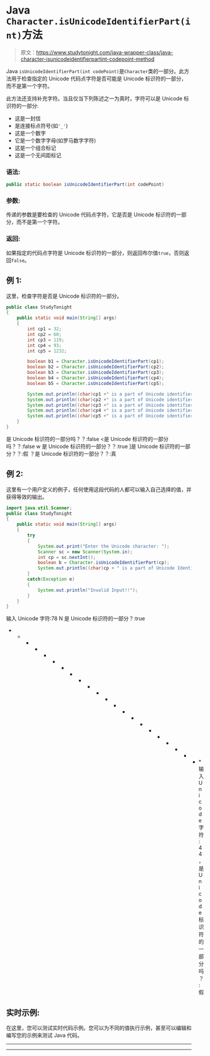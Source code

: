 # Java `Character.isUnicodeIdentifierPart(int)`方法

> 原文：<https://www.studytonight.com/java-wrapper-class/java-character-isunicodeidentifierpartint-codepoint-method>

Java `isUnicodeIdentifierPart(int codePoint)`是`Character`类的一部分。此方法用于检查指定的 Unicode 代码点字符是否可能是 Unicode 标识符的一部分，而不是第一个字符。

此方法还支持补充字符。当且仅当下列陈述之一为真时，字符可以是 Unicode 标识符的一部分:

*   这是一封信
*   是连接标点符号(如`'_'`)
*   这是一个数字
*   它是一个数字字母(如罗马数字字符)
*   这是一个组合标记
*   这是一个无间距标记

### 语法:

```java
public static boolean isUnicodeIdentifierPart(int codePoint)
```

### 参数:

传递的参数是要检查的 Unicode 代码点字符，它是否是 Unicode 标识符的一部分，而不是第一个字符。

### 返回:

如果指定的代码点字符是 Unicode 标识符的一部分，则返回布尔值`true`，否则返回`false`。

## 例 1:

这里，检查字符是否是 Unicode 标识符的一部分。

```java
public class StudyTonight
{  
	public static void main(String[] args)
	{  
		int cp1 = 32;  
		int cp2 = 60;  
		int cp3 = 119;  
		int cp4 = 93;   
		int cp5 = 1232;  

		boolean b1 = Character.isUnicodeIdentifierPart(cp1);  
		boolean b2 = Character.isUnicodeIdentifierPart(cp2);  
		boolean b3 = Character.isUnicodeIdentifierPart(cp3);  
		boolean b4 = Character.isUnicodeIdentifierPart(cp4);  
		boolean b5 = Character.isUnicodeIdentifierPart(cp5);  

		System.out.println((char)cp1 +" is a part of Unicode identifier??:  "+b1);  
		System.out.println((char)cp2 +" is a part of Unicode identifier??:  "+b2);  
		System.out.println((char)cp3 +" is a part of Unicode identifier??:  "+b3);  
		System.out.println((char)cp4 +" is a part of Unicode identifier??:  "+b4);  
		System.out.println((char)cp5 +" is a part of Unicode identifier??:  "+b5);  
	}  
} 
```

是 Unicode 标识符的一部分吗？？:false
<是 Unicode 标识符的一部分吗？？:false
w 是 Unicode 标识符的一部分？？:true
]是 Unicode 标识符的一部分？？:假
？是 Unicode 标识符的一部分？？:真

## 例 2:

这里有一个用户定义的例子，任何使用这段代码的人都可以输入自己选择的值，并获得等效的输出。

```java
import java.util.Scanner; 
public class StudyTonight
{  
	public static void main(String[] args)
	{  
		try
		{
			System.out.print("Enter the Unicode character: ");  
			Scanner sc = new Scanner(System.in);        
			int cp = sc.nextInt(); 
			boolean b = Character.isUnicodeIdentifierPart(cp);
			System.out.println((char)cp + " is a part of Unicode Identifier?: "+b);
		}
		catch(Exception e)
		{
			System.out.println("Invalid Input!!");
		}
	}
} 
```

输入 Unicode 字符:78
N 是 Unicode 标识符的一部分？:true
* * * * * * * * * * * * * * * * * * * * * * *输入 Unicode 字符:44
，是 Unicode 标识符的一部分吗？:假

## 实时示例:

在这里，您可以测试实时代码示例。您可以为不同的值执行示例，甚至可以编辑和编写您的示例来测试 Java 代码。

* * *

* * *